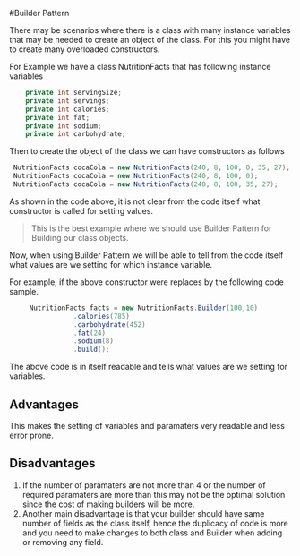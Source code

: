#Builder Pattern

There may be scenarios where there is a class with many instance variables that may be needed to create an object of the class. For this you might have to create many overloaded constructors.

For Example we have a class NutritionFacts that has following instance variables
```java
    private int servingSize;
    private int servings;
    private int calories;
    private int fat;
    private int sodium;
    private int carbohydrate;
```
 Then to create the object of the class we can have constructors as follows
 ```java
  NutritionFacts cocaCola = new NutritionFacts(240, 8, 100, 0, 35, 27);
  NutritionFacts cocaCola = new NutritionFacts(240, 8, 100, 0);
  NutritionFacts cocaCola = new NutritionFacts(240, 8, 100, 35, 27);
 ```
 As shown in the code above, it is not clear from the code itself what constructor is called for setting values.

 > This is the best example where we should use Builder Pattern for Building our class objects.

Now, when using Builder Pattern we will be able to tell from the code itself what values are we setting for which instance variable.

For example, if the above constructor were replaces by the following code sample.
```java
     NutritionFacts facts = new NutritionFacts.Builder(100,10)
                .calories(785)
                .carbohydrate(452)
                .fat(24)
                .sodium(8)
                .build();
```

The above code is in itself readable and tells what values are we setting for variables.

## Advantages
This makes the setting of variables and paramaters very readable and less error prone.

## Disadvantages
1. If the number of paramaters are not  more than 4 or the number of required paramaters are more than this may not be the optimal solution since the cost of making builders will be more.
2. Another main disadvantage is that your builder should have same number of fields as the class itself, hence the duplicacy of code is more and you need to make changes to both class and Builder when adding or removing any field.